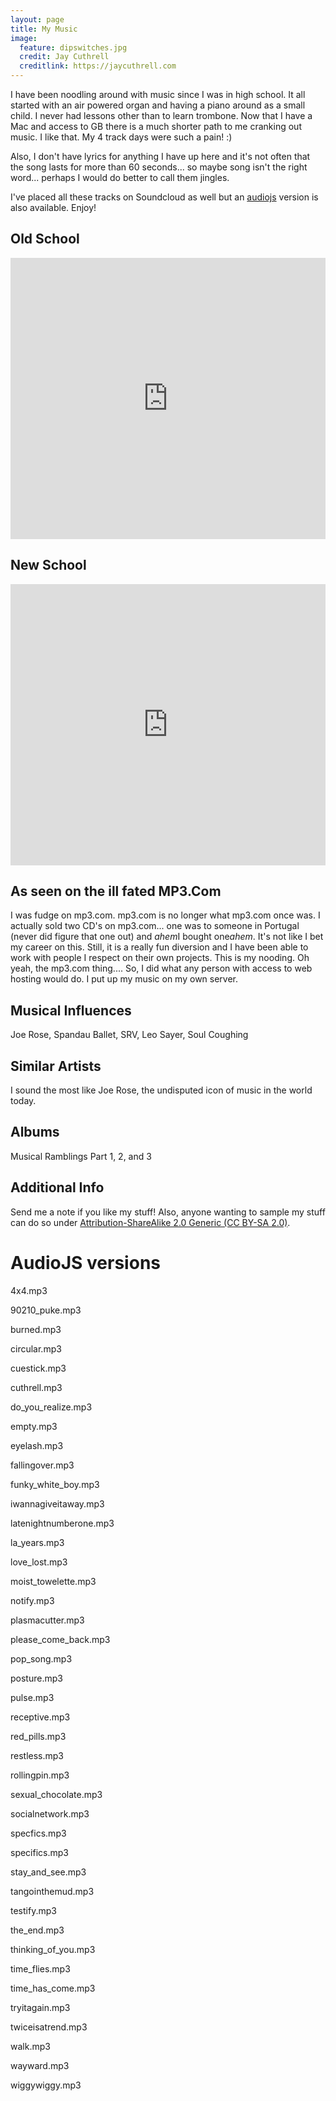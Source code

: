 ```yaml
---
layout: page
title: My Music
image:
  feature: dipswitches.jpg
  credit: Jay Cuthrell
  creditlink: https://jaycuthrell.com
---
```


I have been noodling around with music since I was in high school. It all started with an air powered organ and having a piano around as a small child. I never had lessons other than to learn trombone. Now that I have a Mac and access to GB there is a much shorter path to me cranking out music. I like that. My 4 track days were such a pain! :)

Also, I don't have lyrics for anything I have up here and it's not often that the song lasts for more than 60 seconds... so maybe song isn't the right word... perhaps I would do better to call them jingles.

I've placed all these tracks on Soundcloud as well but an [audiojs][42cf1189] version is also available. Enjoy!

  [42cf1189]: https://github.com/kolber/audiojs "audiojs"

## Old School

<iframe width="100%" height="450" scrolling="no" frameborder="no" src="http://w.soundcloud.com/player/?url=http%3A%2F%2Fapi.soundcloud.com%2Fplaylists%2F1248798&amp;auto_play=false&amp;show_artwork=true&amp;color=ff7700"></iframe>

## New School

<iframe width="100%" height="450" scrolling="no" frameborder="no" src="http://w.soundcloud.com/player/?url=http%3A%2F%2Fapi.soundcloud.com%2Fplaylists%2F1104704&amp;auto_play=false&amp;show_artwork=true&amp;color=ff7700"></iframe>

## As seen on the ill fated MP3.Com

I was fudge on mp3.com. mp3.com is no longer what mp3.com once was. I actually sold two CD's on mp3.com... one was to someone in Portugal (never did figure that one out) and *ahem*I bought one*ahem*. It's not like I bet my career on this. Still, it is a really fun diversion and I have been able to work with people I respect on their own projects. This is my nooding. Oh yeah, the mp3.com thing.... So, I did what any person with access to web hosting would do. I put up my music on my own server.


## Musical Influences

Joe Rose, Spandau Ballet, SRV, Leo Sayer, Soul Coughing

## Similar Artists

I sound the most like Joe Rose, the undisputed icon of music in the world today.

## Albums

Musical Ramblings Part 1, 2, and 3

## Additional Info

Send me a note if you like my stuff! Also, anyone wanting to sample my stuff can do so under [Attribution-ShareAlike 2.0 Generic (CC BY-SA 2.0)](http://creativecommons.org/licenses/by-sa/2.0/).

# AudioJS versions

<script src="audio.min.js"></script>
<script>
   audiojs.events.ready(function() {
     var as = audiojs.createAll();
   });
 </script>

 4x4.mp3 <audio src="http://cuthrell.com/mp3/4x4.mp3" preload="auto">


 90210_puke.mp3 <audio src="http://cuthrell.com/mp3/90210_puke.mp3" preload="auto">


 burned.mp3 <audio src="http://cuthrell.com/mp3/burned.mp3" preload="auto">


 circular.mp3 <audio src="http://cuthrell.com/mp3/circular.mp3" preload="auto">


 cuestick.mp3 <audio src="http://cuthrell.com/mp3/cuestick.mp3" preload="auto">


 cuthrell.mp3 <audio src="http://cuthrell.com/mp3/cuthrell.mp3" preload="auto">


 do_you_realize.mp3 <audio src="http://cuthrell.com/mp3/do_you_realize.mp3" preload="auto">


 empty.mp3 <audio src="http://cuthrell.com/mp3/empty.mp3" preload="auto">


 eyelash.mp3 <audio src="http://cuthrell.com/mp3/eyelash.mp3" preload="auto">


 fallingover.mp3 <audio src="http://cuthrell.com/mp3/fallingover.mp3" preload="auto">


 funky_white_boy.mp3 <audio src="http://cuthrell.com/mp3/funky_white_boy.mp3" preload="auto">


 iwannagiveitaway.mp3 <audio src="http://cuthrell.com/mp3/iwannagiveitaway.mp3" preload="auto">


 latenightnumberone.mp3 <audio src="http://cuthrell.com/mp3/latenightnumberone.mp3" preload="auto">


 la_years.mp3 <audio src="http://cuthrell.com/mp3/la_years.mp3" preload="auto">


 love_lost.mp3 <audio src="http://cuthrell.com/mp3/love_lost.mp3" preload="auto">


 moist_towelette.mp3 <audio src="http://cuthrell.com/mp3/moist_towelette.mp3" preload="auto">


 notify.mp3 <audio src="http://cuthrell.com/mp3/notify.mp3" preload="auto">


 plasmacutter.mp3 <audio src="http://cuthrell.com/mp3/plasmacutter.mp3" preload="auto">


 please_come_back.mp3 <audio src="http://cuthrell.com/mp3/please_come_back.mp3" preload="auto">


 pop_song.mp3 <audio src="http://cuthrell.com/mp3/pop_song.mp3" preload="auto">


 posture.mp3 <audio src="http://cuthrell.com/mp3/posture.mp3" preload="auto">


 pulse.mp3 <audio src="http://cuthrell.com/mp3/pulse.mp3" preload="auto">


 receptive.mp3 <audio src="http://cuthrell.com/mp3/receptive.mp3" preload="auto">


 red_pills.mp3 <audio src="http://cuthrell.com/mp3/red_pills.mp3" preload="auto">


 restless.mp3 <audio src="http://cuthrell.com/mp3/restless.mp3" preload="auto">


 rollingpin.mp3 <audio src="http://cuthrell.com/mp3/rollingpin.mp3" preload="auto">


 sexual_chocolate.mp3 <audio src="http://cuthrell.com/mp3/sexual_chocolate.mp3" preload="auto">


 socialnetwork.mp3 <audio src="http://cuthrell.com/mp3/socialnetwork.mp3" preload="auto">


 specfics.mp3 <audio src="http://cuthrell.com/mp3/specfics.mp3" preload="auto">


 specifics.mp3 <audio src="http://cuthrell.com/mp3/specifics.mp3" preload="auto">


 stay_and_see.mp3 <audio src="http://cuthrell.com/mp3/stay_and_see.mp3" preload="auto">


 tangointhemud.mp3 <audio src="http://cuthrell.com/mp3/tangointhemud.mp3" preload="auto">


 testify.mp3 <audio src="http://cuthrell.com/mp3/testify.mp3" preload="auto">


 the_end.mp3 <audio src="http://cuthrell.com/mp3/the_end.mp3" preload="auto">


 thinking_of_you.mp3 <audio src="http://cuthrell.com/mp3/thinking_of_you.mp3" preload="auto">


 time_flies.mp3 <audio src="http://cuthrell.com/mp3/time_flies.mp3" preload="auto">


 time_has_come.mp3 <audio src="http://cuthrell.com/mp3/time_has_come.mp3" preload="auto">


 tryitagain.mp3 <audio src="http://cuthrell.com/mp3/tryitagain.mp3" preload="auto">


 twiceisatrend.mp3 <audio src="http://cuthrell.com/mp3/twiceisatrend.mp3" preload="auto">


 walk.mp3 <audio src="http://cuthrell.com/mp3/walk.mp3" preload="auto">


 wayward.mp3 <audio src="http://cuthrell.com/mp3/wayward.mp3" preload="auto">


 wiggywiggy.mp3 <audio src="http://cuthrell.com/mp3/wiggywiggy.mp3" preload="auto">
